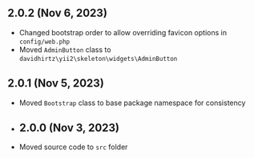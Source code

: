 ## 2.0.2 (Nov 6, 2023)

- Changed bootstrap order to allow overriding favicon options in `config/web.php`
- Moved `AdminButton` class to `davidhirtz\yii2\skeleton\widgets\AdminButton`

## 2.0.1 (Nov 5, 2023)

- Moved `Bootstrap` class to base package namespace for consistency

- ## 2.0.0 (Nov 3, 2023)

- Moved source code to `src` folder